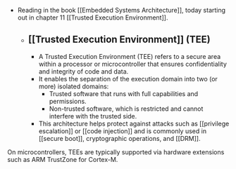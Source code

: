 - Reading in the book [[Embedded Systems Architecture]], today starting out in chapter 11 [[Trusted Execution Environment]].
  - ## [[Trusted Execution Environment]] (TEE)
    - A Trusted Execution Environment (TEE) refers to a secure area within a processor or microcontroller that ensures confidentiality and integrity of code and data.
    - It enables the separation of the execution domain into two (or more) isolated domains:
      -  Trusted software that runs with full capabilities and permissions.
      -  Non-trusted software, which is restricted and cannot interfere with the trusted side.
    - This architecture helps protect against attacks such as [[privilege escalation]] or [[code injection]] and is commonly used in [[secure boot]], cryptographic operations, and [[DRM]].

On microcontrollers, TEEs are typically supported via hardware extensions such as ARM TrustZone for Cortex-M.
